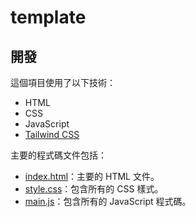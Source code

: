# template

## 開發

這個項目使用了以下技術：

- HTML
- CSS
- JavaScript
- [Tailwind CSS](https://tailwindcss.com/)

主要的程式碼文件包括：

- [index.html](./index.html)：主要的 HTML 文件。
- [style.css](./css/style.css)：包含所有的 CSS 樣式。
- [main.js](./js/main.js)：包含所有的 JavaScript 程式碼。